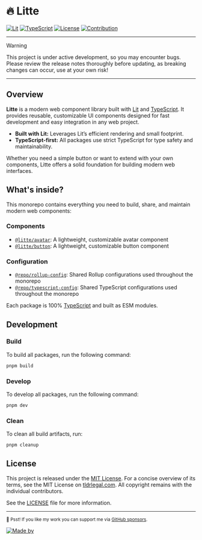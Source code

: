 # 🔥 Litte

[![Lit](https://img.shields.io/badge/Lit-v3-blue.svg?logo=lit)](https://lit.dev)
[![TypeScript](https://img.shields.io/badge/TypeScript-v5.9-blue.svg?logo=TypeScript&logoColor=blue)](https://www.typescriptlang.org)
[![License](https://img.shields.io/github/license/riipandi/litte?color=green)](https://github.com/riipandi/litte/graphs/contributors)
[![Contribution](https://img.shields.io/badge/Contributions-welcome-gray.svg?labelColor=gray)](https://github.com/riipandi/litte/graphs/contributors)
<!-- [![Release](https://img.shields.io/github/v/release/riipandi/litte?logo=npm&logoColor=white)](https://github.com/riipandi/litte/releases) -->
<!-- [![CI Test](https://github.com/riipandi/litte/actions/workflows/ci-test.yml/badge.svg)](https://github.com/riipandi/litte/actions/workflows/ci-test.yml) -->
<!-- [![CI Build](https://github.com/riipandi/litte/actions/workflows/ci-build.yml/badge.svg)](https://github.com/riipandi/litte/actions/workflows/ci-build.yml) -->
<!-- [![CI Release](https://github.com/riipandi/litte/actions/workflows/release.yml/badge.svg)](https://github.com/riipandi/litte/actions/workflows/release.yml) -->

---

> [!WARNING]
> This project is under active development, so you may encounter bugs.
> Please review the release notes thoroughly before updating, as breaking
> changes can occur, use at your own risk!

---

## Overview

**Litte** is a modern web component library built with [Lit][lit] and [TypeScript][typescript].
It provides reusable, customizable UI components designed for fast development and easy integration in
any web project.

- **Built with Lit:** Leverages Lit’s efficient rendering and small footprint.
- **TypeScript-first:** All packages use strict TypeScript for type safety and maintainability.

Whether you need a simple button or want to extend with your own components, Litte offers a solid
foundation for building modern web interfaces.

## What's inside?

This monorepo contains everything you need to build, share, and maintain modern web components:

### Components

- [`@litte/avatar`](http://npm.im/@litte/avatar): A lightweight, customizable avatar component
- [`@litte/button`](http://npm.im/@litte/button): A lightweight, customizable button component

### Configuration

- [`@repo/rollup-config`](./internal/rollup-config): Shared Rollup configurations used throughout the monorepo
- [`@repo/typescript-config`](./internal/typescript-config): Shared TypeScript configurations used throughout the monorepo

Each package is 100% [TypeScript][typescript] and built as ESM modules.

## Development

### Build

To build all packages, run the following command:

```bash
pnpm build
```

### Develop

To develop all packages, run the following command:

```bash
pnpm dev
```

### Clean

To clean all build artifacts, run:

```bash
pnpm cleanup
```

## License

This project is released under the [MIT License][license-mit]. For a concise overview of its terms,
see the MIT License on [tldrlegal.com][tldr-mit]. All copyright remains with the individual contributors.

See the [LICENSE][license-mit] file for more information.

---

<sub>🤫 Psst! If you like my work you can support me via [GitHub sponsors](https://github.com/sponsors/riipandi).</sub>

[![Made by](https://badgen.net/badge/icon/Made%20by%20Aris%20Ripandi?icon=cocoapods&label&color=black&labelColor=black)][riipandi-x]

<!-- link reference definition -->
[license-mit]: https://github.com/riipandi/litte/blob/main/LICENSE
[lit]: https://lit.dev
[typescript]: https://www.typescriptlang.org
[tldr-mit]: https://www.tldrlegal.com/license/mit-license
[riipandi-x]: https://x.com/intent/follow?screen_name=riipandi
